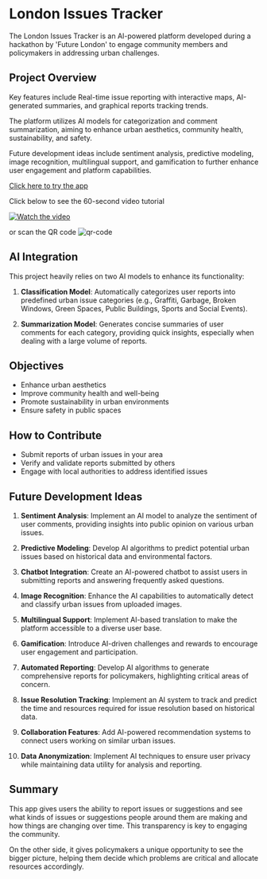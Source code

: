 # London Issues Tracker
The London Issues Tracker is an AI-powered platform developed during a hackathon by 'Future London' to engage community members and policymakers in addressing urban challenges.

## Project Overview
Key features include Real-time issue reporting with interactive maps, AI-generated summaries, and graphical reports tracking trends. 

The platform utilizes AI models for categorization and comment summarization, aiming to enhance urban aesthetics, community health, sustainability, and safety. 

Future development ideas include sentiment analysis, predictive modeling, image recognition, multilingual support, and gamification to further enhance user engagement and platform capabilities.

[Click here to try the app](https://litapp.streamlit.app/)

Click below to see the 60-second video tutorial

[![Watch the video](https://img.youtube.com/vi/JLTRx_wt9Cw/0.jpg)](https://youtu.be/JLTRx_wt9Cw)

or scan the QR code
![qr-code](https://github.com/kailash19961996/London-Issues-Tracker-APP/assets/123597753/500c3281-6cbe-4c2f-801c-59cc73693dd1)


## AI Integration

This project heavily relies on two AI models to enhance its functionality:

1. **Classification Model**: Automatically categorizes user reports into predefined urban issue categories (e.g., Graffiti, Garbage, Broken Windows, Green Spaces, Public Buildings, Sports and Social Events).

2. **Summarization Model**: Generates concise summaries of user comments for each category, providing quick insights, especially when dealing with a large volume of reports.

## Objectives

- Enhance urban aesthetics
- Improve community health and well-being
- Promote sustainability in urban environments
- Ensure safety in public spaces

## How to Contribute

- Submit reports of urban issues in your area
- Verify and validate reports submitted by others
- Engage with local authorities to address identified issues

## Future Development Ideas

1. **Sentiment Analysis**: Implement an AI model to analyze the sentiment of user comments, providing insights into public opinion on various urban issues.

2. **Predictive Modeling**: Develop AI algorithms to predict potential urban issues based on historical data and environmental factors.

3. **Chatbot Integration**: Create an AI-powered chatbot to assist users in submitting reports and answering frequently asked questions.

4. **Image Recognition**: Enhance the AI capabilities to automatically detect and classify urban issues from uploaded images.

5. **Multilingual Support**: Implement AI-based translation to make the platform accessible to a diverse user base.

6. **Gamification**: Introduce AI-driven challenges and rewards to encourage user engagement and participation.

7. **Automated Reporting**: Develop AI algorithms to generate comprehensive reports for policymakers, highlighting critical areas of concern.

8. **Issue Resolution Tracking**: Implement an AI system to track and predict the time and resources required for issue resolution based on historical data.

9. **Collaboration Features**: Add AI-powered recommendation systems to connect users working on similar urban issues.

10. **Data Anonymization**: Implement AI techniques to ensure user privacy while maintaining data utility for analysis and reporting.

## Summary
This app gives users the ability to report issues or suggestions and see what kinds of issues or suggestions people around them are making and how things are changing over time. This transparency is key to engaging the community.

On the other side, it gives policymakers a unique opportunity to see the bigger picture, helping them decide which problems are critical and allocate resources accordingly.
